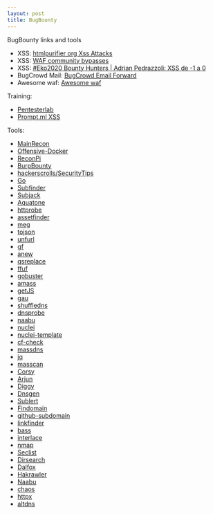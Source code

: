 ```yaml
---
layout: post
title: BugBounty
---
```


BugBounty links and tools

- XSS: [htmlpurifier org Xss Attacks](http://htmlpurifier.org/live/smoketests/xssAttacks.php)
- XSS: [WAF community bypasses](https://github.com/waf-bypass-maker/waf-community-bypasses)
- XSS: [#Eko2020 Bounty Hunters | Adrian Pedrazzoli: XSS de -1 a 0](https://www.youtube.com/watch?v=vTYx4DGu6w8)
- BugCrowd Mail: [BugCrowd Email Forward](https://docs.bugcrowd.com/researchers/participating-in-program/your-bugcrowdninja-email-address/#:~:text=As%20an%20active%20Bugcrowd%20researcher,cases%20is%20required%20for%20testing.)
- Awesome waf: [Awesome waf](https://github.com/0xInfection/Awesome-WAF)

Training: 
- [Pentesterlab](https://pentesterlab.com/referral/XdNtpQg5-dgPyg)
- [Prompt.ml XSS](http://prompt.ml/)

Tools: 

- [MainRecon](https://github.com/l34r00t/mainRecon)
- [Offensive-Docker](https://github.com/aaaguirrep/offensive-docker)
- [ReconPi](https://github.com/x1mdev/ReconPi)
- [BurpBounty](https://burpbounty.net/)
- [hackerscrolls/SecurityTips](https://github.com/hackerscrolls/SecurityTips)
- [Go](https://github.com/golang)
- [Subfinder](https://github.com/projectdiscovery/subfinder/cmd/subfinder)
- [Subjack](https://github.com/haccer/subjack)
- [Aquatone](https://github.com/michenriksen/aquatone)
- [httprobe](https://github.com/tomnomnom/httprobe)
- [assetfinder](https://github.com/tomnomnom/assetfinder)
- [meg](https://github.com/tomnomnom/meg)
- [tojson](https://github.com/tomnomnom/hacks/tojson)
- [unfurl](https://github.com/tomnomnom/unfurl)
- [gf](https://github.com/tomnomnom/gf)
- [anew](https://github.com/tomnomnom/anew)
- [qsreplace](https://github.com/tomnomnom/qsreplace)
- [ffuf](https://github.com/ffuf/ffuf)
- [gobuster](https://github.com/OJ/gobuster)
- [amass](https://github.com/OWASP/Amass)
- [getJS](https://github.com/003random/getJS)
- [gau](https://github.com/lc/gau)
- [shuffledns](https://github.com/projectdiscovery/shuffledns/cmd/shuffledns)
- [dnsprobe](https://github.com/projectdiscovery/dnsprobe)
- [naabu](https://github.com/projectdiscovery/naabu/cmd/naabu)
- [nuclei](https://github.com/projectdiscovery/nuclei/cmd/nuclei)
- [nuclei-template](https://github.com/projectdiscovery/nuclei-templates)
- [cf-check](https://github.com/dwisiswant0/cf-check)
- [massdns](https://github.com/blechschmidt/massdns)
- [jq](https://stedolan.github.io/jq/)
- [masscan](https://github.com/robertdavidgraham/masscan)
- [Corsy](https://github.com/s0md3v/Corsy)
- [Arjun](https://github.com/s0md3v/Arjun)
- [Diggy](https://github.com/s0md3v/Diggy)
- [Dnsgen](https://github.com/ProjectAnte/dnsgen)
- [Sublert](https://github.com/yassineaboukir/sublert)
- [Findomain](https://github.com/Edu4rdSHL/findomain)
- [github-subdomain](https://raw.githubusercontent.com/gwen001/github-search/master/github-subdomains.py)
- [linkfinder](https://github.com/GerbenJavado/LinkFinder)
- [bass](https://github.com/Abss0x7tbh/bass)
- [interlace](https://github.com/codingo/Interlace)
- [nmap](https://nmap.org)
- [Seclist](https://github.com/danielmiessler/SecList)
- [Dirsearch](https://github.com/maurosoria/dirsearch)
- [Dalfox](https://github.com/hahwul/dalfox)
- [Hakrawler](https://github.com/hakluke/hakrawler)
- [Naabu](https://github.com/projectdiscovery/naabu)
- [chaos](https://github.com/projectdiscovery/chaos-client)
- [httpx](https://github.com/projectdiscovery/httpx)
- [altdns](https://github.com/infosec-au/altdns)
